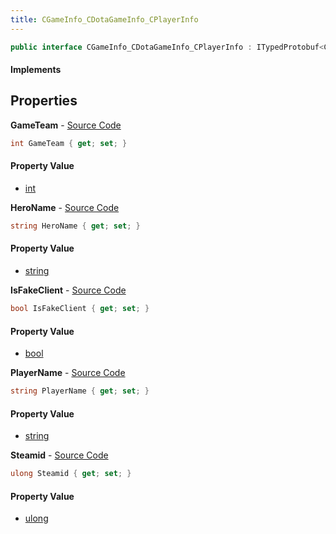 ```yaml
---
title: CGameInfo_CDotaGameInfo_CPlayerInfo
---
```


```csharp
public interface CGameInfo_CDotaGameInfo_CPlayerInfo : ITypedProtobuf<CGameInfo_CDotaGameInfo_CPlayerInfo>, INativeHandle
```

#### Implements

## Properties

**GameTeam** - [Source Code](https://github.com/swiftly-solution/swiftlys2/blob/master/managed/src/SwiftlyS2.Generated/Protobufs/Interfaces/CGameInfo_CDotaGameInfo_CPlayerInfo.cs#L25)

```csharp
int GameTeam { get; set; }
```

#### Property Value

- [int](https://learn.microsoft.com/dotnet/api/system.int32)

**HeroName** - [Source Code](https://github.com/swiftly-solution/swiftlys2/blob/master/managed/src/SwiftlyS2.Generated/Protobufs/Interfaces/CGameInfo_CDotaGameInfo_CPlayerInfo.cs#L13)

```csharp
string HeroName { get; set; }
```

#### Property Value

- [string](https://learn.microsoft.com/dotnet/api/system.string)

**IsFakeClient** - [Source Code](https://github.com/swiftly-solution/swiftlys2/blob/master/managed/src/SwiftlyS2.Generated/Protobufs/Interfaces/CGameInfo_CDotaGameInfo_CPlayerInfo.cs#L19)

```csharp
bool IsFakeClient { get; set; }
```

#### Property Value

- [bool](https://learn.microsoft.com/dotnet/api/system.boolean)

**PlayerName** - [Source Code](https://github.com/swiftly-solution/swiftlys2/blob/master/managed/src/SwiftlyS2.Generated/Protobufs/Interfaces/CGameInfo_CDotaGameInfo_CPlayerInfo.cs#L16)

```csharp
string PlayerName { get; set; }
```

#### Property Value

- [string](https://learn.microsoft.com/dotnet/api/system.string)

**Steamid** - [Source Code](https://github.com/swiftly-solution/swiftlys2/blob/master/managed/src/SwiftlyS2.Generated/Protobufs/Interfaces/CGameInfo_CDotaGameInfo_CPlayerInfo.cs#L22)

```csharp
ulong Steamid { get; set; }
```

#### Property Value

- [ulong](https://learn.microsoft.com/dotnet/api/system.uint64)

